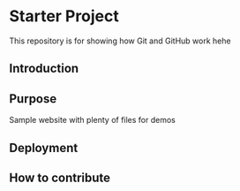 # Starter Project

This repository is for showing how Git and GitHub work hehe

## Introduction

## Purpose

Sample website with plenty of files for demos

## Deployment

## How to contribute